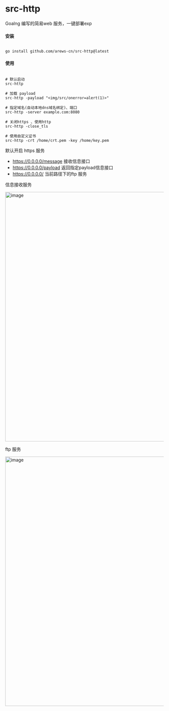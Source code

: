 # src-http
Goalng 编写的简易web 服务，一键部署exp

#### 安装
```shell

go install github.com/arews-cn/src-http@latest

```

#### 使用
```shell

# 默认启动
src-http

# 加载 payload
src-http -payload "<img/src/onerror=alert(1)>"

# 指定域名(自动本地dns域名绑定)、端口
src-http -server example.com:8080

# 关闭https 、使用http
src-http -close_tls

# 使用自定义证书
src-http -crt /home/crt.pem -key /home/key.pem

```
默认开启 https 服务
* https://0.0.0.0/message 接收信息接口
* https://0.0.0.0/payload 返回指定payload信息接口
* https://0.0.0.0/        当前路径下的ftp 服务

信息接收服务

<img width="791" alt="image" src="https://user-images.githubusercontent.com/77313240/226531697-b5cf2d15-ed04-4006-ac91-1f552536d124.png">

ftp 服务

<img width="791" alt="image" src="https://user-images.githubusercontent.com/77313240/226533305-6e2a9c8c-a5d3-4309-9c17-a5e66c7f1baa.png">
